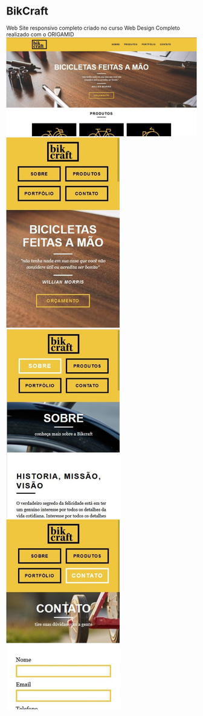 # BikCraft
Web Site responsivo completo criado no curso Web Design Completo realizado com o ORIGAMID
<img src="https://github.com/luizjxcoder/BikCraft/blob/master/img/SharedScreenshot.jpg" RESPONSIVO />
<img src="https://github.com/luizjxcoder/BikCraft/blob/master/img/SharedScreenshot2.jpg" width="300"/>
<img src="https://github.com/luizjxcoder/BikCraft/blob/master/img/SharedScreenshot3.jpg" width="300"/>
<img src="https://github.com/luizjxcoder/BikCraft/blob/master/img/SharedScreenshot4.jpg" width="300"/>
